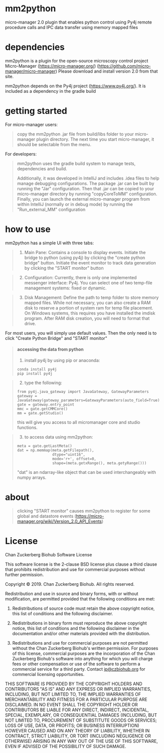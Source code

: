 # mm2python
micro-manager 2.0 plugin that enables python control using Py4j remote procedure calls and IPC data transfer using memory mapped files

# dependencies
mm2python is a plugin for the open-source microscopy control project Micro-Manager (https://micro-manager.org/) (https://github.com/micro-manager/micro-manager)
Please download and install version 2.0 from that site.

mm2python depends on the Py4j project (https://www.py4j.org/).  It is included as a dependency in the gradle build

# getting started
For micro-manager users:
> copy the mm2python .jar file from build/libs folder to your micro-manager plugin directory.
> The next time you start micro-manager, it should be selectable from the menu.

For developers:
> mm2python uses the gradle build system to manage tests, dependencies and build.
>
> Additionally, it was developed in IntelliJ and includes .idea files to help manage debugging configurations.
> The package .jar can be built by running the "Jar" configuration.  Then that .jar can be copied to your micro-manager directory by running "copyCoreToMM" configuration.
> Finally, you can launch the external micro-manager program from within IntelliJ (normally or in debug mode) by running the "Run_external_MM" configuration


# how to use
mm2python has a simple UI with three tabs:
> 1) Main Pane:  Contains a console to display events.  Initiate the bridge to python (using py4j) by clicking the "create python bridge" button.  Initiate the event monitor to track data generation by clicking the "START monitor" button

> 2) Configuration:  Currently, there is only one implemented messenger interface: Py4j.  You can select one of two temp-file management systems: fixed or dynamic.

> 3) Disk Management:  Define the path to temp folder to store memory mapped files.  While not necessary, you can also create a RAM disk to reserve a portion of system ram for temp file placement.  On Windows systems, this requires you have installed the imdisk program.  After RAM disk creation, you will need to format that drive.

For most users, you will simply use default values.  Then the only need is to click "Create Python Bridge" and "START monitor"

> #### accessing the data from python
> 1. install py4j by using pip or anaconda: 
> ``` buidoutcfg
> conda install py4j
> pip install py4j
> ```

> 2. type the following:
> ``` buildoutcfg
> from py4j.java_gateway import JavaGateway, GatewayParameters
> gateway = JavaGateway(gateway_parameters=GatewayParameters(auto_field=True))
> gate = gateway.entry_point
> mmc = gate.getCMMCore()
> mm = gate.getStudio()
> ```
> this will give you access to all micromanager core and studio functions.

> 3) to access data using mm2python:
> ``` buildoutcfg
> meta = gate.getLastMeta()
> dat = np.memmap(meta.getFilepath(), 
>                 dtype="uint16", 
>                 mode='r+', offset=0,
>                 shape=(meta.getxRange(), meta.getyRange()))
> ```
> "dat" is an ndarray-like object that can be used interchangeably with numpy arrays.

# about
> clicking "START monitor" causes mm2python to register for some global and datastore events (https://micro-manager.org/wiki/Version_2.0_API_Events)
> 

# License
Chan Zuckerberg Biohub Software License

This software license is the 2-clause BSD license plus clause a third clause
that prohibits redistribution and use for commercial purposes without further
permission.

Copyright © 2019. Chan Zuckerberg Biohub.
All rights reserved.

Redistribution and use in source and binary forms, with or without
modification, are permitted provided that the following conditions are met:

1.	Redistributions of source code must retain the above copyright notice,
this list of conditions and the following disclaimer.

2.	Redistributions in binary form must reproduce the above copyright notice,
this list of conditions and the following disclaimer in the documentation
and/or other materials provided with the distribution.

3.	Redistributions and use for commercial purposes are not permitted without
the Chan Zuckerberg Biohub's written permission. For purposes of this license,
commercial purposes are the incorporation of the Chan Zuckerberg Biohub's
software into anything for which you will charge fees or other compensation or
use of the software to perform a commercial service for a third party.
Contact ip@czbiohub.org for commercial licensing opportunities.

THIS SOFTWARE IS PROVIDED BY THE COPYRIGHT HOLDERS AND CONTRIBUTORS "AS IS"
AND ANY EXPRESS OR IMPLIED WARRANTIES, INCLUDING, BUT NOT LIMITED TO, THE
IMPLIED WARRANTIES OF MERCHANTABILITY AND FITNESS FOR A PARTICULAR PURPOSE ARE
DISCLAIMED. IN NO EVENT SHALL THE COPYRIGHT HOLDER OR CONTRIBUTORS BE LIABLE
FOR ANY DIRECT, INDIRECT, INCIDENTAL, SPECIAL, EXEMPLARY, OR CONSEQUENTIAL
DAMAGES (INCLUDING, BUT NOT LIMITED TO, PROCUREMENT OF SUBSTITUTE GOODS OR
SERVICES; LOSS OF USE, DATA, OR PROFITS; OR BUSINESS INTERRUPTION) HOWEVER
CAUSED AND ON ANY THEORY OF LIABILITY, WHETHER IN CONTRACT, STRICT LIABILITY,
OR TORT (INCLUDING NEGLIGENCE OR OTHERWISE) ARISING IN ANY WAY OUT OF THE USE
OF THIS SOFTWARE, EVEN IF ADVISED OF THE POSSIBILITY OF SUCH DAMAGE.
